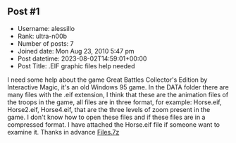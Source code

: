 ## Post #1
- Username: alessillo
- Rank: ultra-n00b
- Number of posts: 7
- Joined date: Mon Aug 23, 2010 5:47 pm
- Post datetime: 2023-08-02T14:59:01+00:00
- Post Title: .EIF graphic files help needed

I need some help about the game Great Battles Collector's Edition by Interactive Magic, it's an old Windows 95 game.
In the DATA folder there are many files with the .eif extension, I think that these are the animation files of the troops in the game, all files are in three format, for example: Horse.eif, Horse2.eif, Horse4.eif, that are the three levels of zoom present in the game.
 I don't know how to open these files and if these files are in a compressed format.
I have attached the Horse.eif file if someone want to examine it.
Thanks in advance
[Files.7z](https://xentaxbackup.github.io/file/24152_Files.7z)
